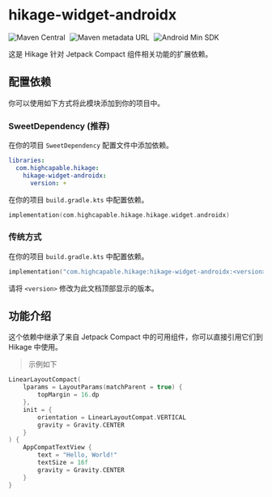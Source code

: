 # hikage-widget-androidx

![Maven Central](https://img.shields.io/maven-central/v/com.highcapable.hikage/hikage-widget-androidx?logo=apachemaven&logoColor=orange)
<span style="margin-left: 5px"/>
![Maven metadata URL](https://img.shields.io/maven-metadata/v?metadataUrl=https%3A%2F%2Fraw.githubusercontent.com%2FHighCapable%2Fmaven-repository%2Frefs%2Fheads%2Fmain%2Frepository%2Freleases%2Fcom%2Fhighcapable%2Fhikage%2Fhikage-widget-androidx%2Fmaven-metadata.xml&logo=apachemaven&logoColor=orange&label=highcapable-maven-releases)
<span style="margin-left: 5px"/>
![Android Min SDK](https://img.shields.io/badge/Min%20SDK-21-orange?logo=android)

这是 Hikage 针对 Jetpack Compact 组件相关功能的扩展依赖。

## 配置依赖

你可以使用如下方式将此模块添加到你的项目中。

### SweetDependency (推荐)

在你的项目 `SweetDependency` 配置文件中添加依赖。

```yaml
libraries:
  com.highcapable.hikage:
    hikage-widget-androidx:
      version: +
```

在你的项目 `build.gradle.kts` 中配置依赖。

```kotlin
implementation(com.highcapable.hikage.hikage.widget.androidx)
```

### 传统方式

在你的项目 `build.gradle.kts` 中配置依赖。

```kotlin
implementation("com.highcapable.hikage:hikage-widget-androidx:<version>")
```

请将 `<version>` 修改为此文档顶部显示的版本。

## 功能介绍

这个依赖中继承了来自 Jetpack Compact 中的可用组件，你可以直接引用它们到 Hikage 中使用。

> 示例如下

```kotlin
LinearLayoutCompact(
    lparams = LayoutParams(matchParent = true) {
        topMargin = 16.dp
    },
    init = {
        orientation = LinearLayoutCompat.VERTICAL
        gravity = Gravity.CENTER
    }
) {
    AppCompatTextView {
        text = "Hello, World!"
        textSize = 16f
        gravity = Gravity.CENTER
    }
}
```